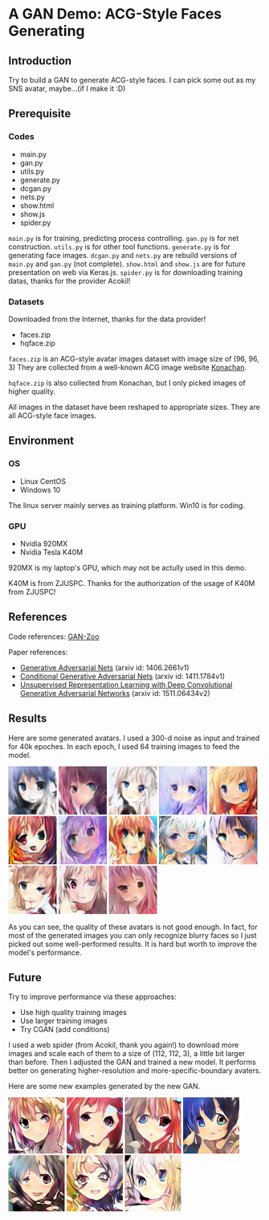 # A GAN Demo: ACG-Style Faces Generating
## Introduction
Try to build a GAN to generate ACG-style faces. I can pick some out as my SNS avatar, maybe...(if I make it :D)

## Prerequisite
### Codes
* main.py
* gan.py
* utils.py
* generate.py
* dcgan.py
* nets.py
* show.html
* show.js
* spider.py


`main.py` is for training, predicting process controlling. `gan.py` is for net construction. `utils.py` is for other tool functions. `generate.py` is for generating face images. `dcgan.py` and `nets.py` are rebuild versions of `main.py` and `gan.py` (not complete). `show.html` and `show.js` are for future presentation on web via Keras.js. `spider.py` is for downloading training datas, thanks for the provider Acokil! 


### Datasets
Downloaded from the Internet, thanks for the data provider!
* faces.zip
* hqface.zip

`faces.zip` is an ACG-style avatar images dataset with image size of (96, 96, 3) They are collected from a well-known ACG image website [Konachan](http://konachan.net "Konachan~").

`hqface.zip` is also collected from Konachan, but I only picked images of higher quality.

All images in the dataset have been reshaped to appropriate sizes. They are all ACG-style face images.

## Environment
### OS
* Linux CentOS
* Windows 10

The linux server mainly serves as training platform. Win10 is for coding.

### GPU
* Nvidia 920MX
* Nvidia Tesla K40M

920MX is my laptop's GPU, which may not be actully used in this demo.

K40M is from ZJUSPC. Thanks for the authorization of the usage of K40M from ZJUSPC!

## References
Code references: [GAN-Zoo](https://github.com/hindupuravinash/the-gan-zoo)

Paper references: 
* [Generative Adversarial Nets](https://arxiv.org/abs/1406.2661v1) (arxiv id: 1406.2661v1)
* [Conditional Generative Adversarial Nets](https://arxiv.org/abs/1411.1784v1) (arxiv id: 1411.1784v1)
* [Unsupervised Representation Learning with Deep Convolutional Generative Adversarial Networks](https://arxiv.org/abs/1511.06434v2) (arxiv id: 1511.06434v2)

## Results
Here are some generated avatars. I used a 300-d noise as input and trained for 40k epoches. In each epoch, I used 64 training images to feed the model.

![14](example/14.png "No.14") ![72](example/72.png "No.72") ![77](example/77.png "No.77") ![216](example/216.png "No.216") ![221](example/221.png "No.221") ![238](example/238.png "No.238") ![239](example/239.png "No.239") ![249](example/249.png "No.249") ![250](example/250.png "No.250") ![258](example/258.png "No.258") ![260](example/260.png "No.260") ![276](example/276.png "No.276") ![277](example/277.png "No.277")

As you can see, the quality of these avatars is not good enough. In fact, for most of the generated images you can only recognize blurry faces so I just picked out some well-performed results. It is hard but worth to improve the model's performance.

## Future
Try to improve performance via these approaches:
* Use high quality training images
* Use larger training images
* Try CGAN (add conditions)

I used a web spider (from Acokil, thank you again!) to download more images and scale each of them to a size of (112, 112, 3), a little bit larger than before. Then I adjusted the GAN and trained a new model. It performs better on generating higher-resolution and more-specific-boundary avaters.

Here are some new examples generated by the new GAN.

![hq4](example/hq4.png) ![hq18](example/hq18.png) ![hq23](example/hq23.png) ![hq29](example/hq29.png) ![hq30](example/hq30.png) ![hq31](example/hq31.png) ![hq37](example/hq37.png)
